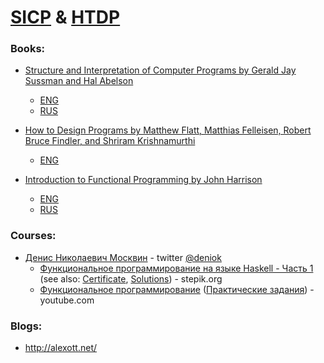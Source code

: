 # [SICP](https://mitpress.mit.edu/sicp/) & [HTDP](http://www.htdp.org/)

### Books:

- [Structure and Interpretation of Computer Programs by Gerald Jay Sussman and Hal Abelson](https://mitpress.mit.edu/sicp/) 
  - [ENG](http://sarabander.github.io/sicp/)
  - [RUS](http://newstar.rinet.ru/~goga/sicp/sicp.pdf)

- [How to Design Programs by Matthew Flatt, Matthias Felleisen, Robert Bruce Findler, and Shriram Krishnamurthi](http://www.htdp.org/)
  - [ENG](http://htdp.org/2018-01-06/Book/index.html)

- [Introduction to Functional Programming by John Harrison](http://www.cl.cam.ac.uk/teaching/Lectures/funprog-jrh-1996/)
  - [ENG](http://www.cl.cam.ac.uk/teaching/Lectures/funprog-jrh-1996/all.pdf)
  - [RUS](https://1drv.ms/b/s!Am4vIusFYxS9yAt_ZPrQX3CsVTTO)

### Courses:

- [Денис Николаевич Москвин](http://mit.spbau.ru/lecturers/%D0%BC%D0%BE%D1%81%D0%BA%D0%B2%D0%B8%D0%BD-%D0%B4%D0%B5%D0%BD%D0%B8%D1%81-%D0%BD%D0%B8%D0%BA%D0%BE%D0%BB%D0%B0%D0%B5%D0%B2%D0%B8%D1%87) - twitter [@deniok](https://twitter.com/deniok)
  - [Функциональное программирование на языке Haskell - Часть 1](https://stepik.org/course/75/syllabus) (see also: [Certificate](https://stepik.org/certificate/6b271b1181c9aba4609fa53f15e0ebfcb6210087.pdf), [Solutions](https://github.com/kogoia/HaskellSamples)) - stepik.org 
  - [Функциональное программирование](https://compscicenter.ru/courses/func-prog/2015-spring/about/) ([Практические задания](http://mit.spbau.ru/sewiki/index.php/%D0%A4%D1%83%D0%BD%D0%BA%D1%86%D0%B8%D0%BE%D0%BD%D0%B0%D0%BB%D1%8C%D0%BD%D0%BE%D0%B5_%D0%BF%D1%80%D0%BE%D0%B3%D1%80%D0%B0%D0%BC%D0%BC%D0%B8%D1%80%D0%BE%D0%B2%D0%B0%D0%BD%D0%B8%D0%B5_2015)) - youtube.com

### Blogs:

- http://alexott.net/
